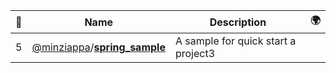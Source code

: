 |:star2: | Name | Description | 🌍|
|---|---|---|---|
|5|[@minziappa](https://github.com/minziappa)/[**spring_sample**](https://github.com/minziappa/spring_sample)|A sample for quick start a project3||

